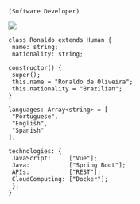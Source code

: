 
    (Software Developer)

   <img src="https://th.bing.com/th/id/R.5351f6eb9105830ec68cc526d30e0f36?rik=afergmEYyw9loA&riu=http%3a%2f%2f24.media.tumblr.com%2ftumblr_m4lagpx17p1qkvue8o1_500.gif&ehk=3kV0fF1mMpKihorNj4Fdgi5RD%2b3lDTfjsaJXr0RgdWc%3d&risl=&pid=ImgRaw&r=0" />


    class Ronaldo extends Human {
     name: string;
     nationality: string;
  
    constructor() {
     super();
     this.name = "Ronaldo de Oliveira";
     this.nationality = "Brazilian";
    }
  
    languages: Array<string> = [
     "Portuguese",
     "English",
     "Spanish"
    ];
  
    technologies: {
     JavaScript:     ["Vue"];
     Java:           ["Spring Boot"];
     APIs:           ["REST"];
     CloudComputing: ["Docker"];
     };
    }

